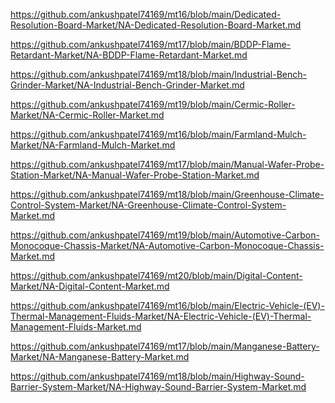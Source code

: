 <p><a href="https://github.com/ankushpatel74169/mt16/blob/main/Dedicated-Resolution-Board-Market/NA-Dedicated-Resolution-Board-Market.md">https://github.com/ankushpatel74169/mt16/blob/main/Dedicated-Resolution-Board-Market/NA-Dedicated-Resolution-Board-Market.md</a></p><p><a href="https://github.com/ankushpatel74169/mt17/blob/main/BDDP-Flame-Retardant-Market/NA-BDDP-Flame-Retardant-Market.md">https://github.com/ankushpatel74169/mt17/blob/main/BDDP-Flame-Retardant-Market/NA-BDDP-Flame-Retardant-Market.md</a></p><p><a href="https://github.com/ankushpatel74169/mt18/blob/main/Industrial-Bench-Grinder-Market/NA-Industrial-Bench-Grinder-Market.md">https://github.com/ankushpatel74169/mt18/blob/main/Industrial-Bench-Grinder-Market/NA-Industrial-Bench-Grinder-Market.md</a></p><p><a href="https://github.com/ankushpatel74169/mt19/blob/main/Cermic-Roller-Market/NA-Cermic-Roller-Market.md">https://github.com/ankushpatel74169/mt19/blob/main/Cermic-Roller-Market/NA-Cermic-Roller-Market.md</a></p><p><a href="https://github.com/ankushpatel74169/mt16/blob/main/Farmland-Mulch-Market/NA-Farmland-Mulch-Market.md">https://github.com/ankushpatel74169/mt16/blob/main/Farmland-Mulch-Market/NA-Farmland-Mulch-Market.md</a></p><p><a href="https://github.com/ankushpatel74169/mt17/blob/main/Manual-Wafer-Probe-Station-Market/NA-Manual-Wafer-Probe-Station-Market.md">https://github.com/ankushpatel74169/mt17/blob/main/Manual-Wafer-Probe-Station-Market/NA-Manual-Wafer-Probe-Station-Market.md</a></p><p><a href="https://github.com/ankushpatel74169/mt18/blob/main/Greenhouse-Climate-Control-System-Market/NA-Greenhouse-Climate-Control-System-Market.md">https://github.com/ankushpatel74169/mt18/blob/main/Greenhouse-Climate-Control-System-Market/NA-Greenhouse-Climate-Control-System-Market.md</a></p><p><a href="https://github.com/ankushpatel74169/mt19/blob/main/Automotive-Carbon-Monocoque-Chassis-Market/NA-Automotive-Carbon-Monocoque-Chassis-Market.md">https://github.com/ankushpatel74169/mt19/blob/main/Automotive-Carbon-Monocoque-Chassis-Market/NA-Automotive-Carbon-Monocoque-Chassis-Market.md</a></p><p><a href="https://github.com/ankushpatel74169/mt20/blob/main/Digital-Content-Market/NA-Digital-Content-Market.md">https://github.com/ankushpatel74169/mt20/blob/main/Digital-Content-Market/NA-Digital-Content-Market.md</a></p><p><a href="https://github.com/ankushpatel74169/mt16/blob/main/Electric-Vehicle-(EV)-Thermal-Management-Fluids-Market/NA-Electric-Vehicle-(EV)-Thermal-Management-Fluids-Market.md">https://github.com/ankushpatel74169/mt16/blob/main/Electric-Vehicle-(EV)-Thermal-Management-Fluids-Market/NA-Electric-Vehicle-(EV)-Thermal-Management-Fluids-Market.md</a></p><p><a href="https://github.com/ankushpatel74169/mt17/blob/main/Manganese-Battery-Market/NA-Manganese-Battery-Market.md">https://github.com/ankushpatel74169/mt17/blob/main/Manganese-Battery-Market/NA-Manganese-Battery-Market.md</a></p><p><a href="https://github.com/ankushpatel74169/mt18/blob/main/Highway-Sound-Barrier-System-Market/NA-Highway-Sound-Barrier-System-Market.md">https://github.com/ankushpatel74169/mt18/blob/main/Highway-Sound-Barrier-System-Market/NA-Highway-Sound-Barrier-System-Market.md</a></p>
